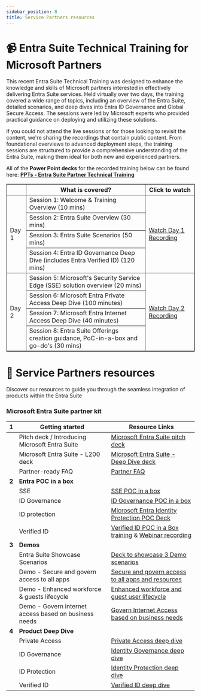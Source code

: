 ```yaml
---
sidebar_position: 8
title: Service Partners resources
---
```


# 📹 Entra Suite Technical Training for Microsoft Partners

This recent Entra Suite Technical Training was designed to enhance the knowledge and skills of Microsoft partners interested in effectively delivering Entra Suite services. Held virtually over two days, the training covered a wide range of topics, including an overview of the Entra Suite, detailed scenarios, and deep dives into Entra ID Governance and Global Secure Access. The sessions were led by Microsoft experts who provided practical guidance on deploying and utilizing these solutions.

If you could not attend the live sessions or for those looking to revisit the content, we're sharing the recordings that contain public content. From foundational overviews to advanced deployment steps, the training sessions are structured to provide a comprehensive understanding of the Entra Suite, making them ideal for both new and experienced partners.


All of the **Power Point decks** for the recorded training below can be found here: **[PPTs - Entra Suite Partner Technical Training](https://livesend.microsoft.com/i/5MXuLrGEvgEn4I___qPLUSSIGNmxcu5K8___AywrC9RUFPIJwzwNT0qSLLEB4___Ai1lMaWG80P4TMGGVImthkANsmueA1dWB6bS0dPLUSSIGNlnal0DAE8ujNtfpMPnyyJJUqyQS4viR6A1___4Fa)** 



<table border="1">
  <tr>
    <th></th>
    <th>What is covered?</th>
    <th>Click to watch</th>
  </tr>
  <tr>
    <td rowspan="4">Day 1</td>
    <td>Session 1: Welcome & Training Overview (10 mins)</td>
    <td rowspan="4"><a href="https://aka.ms/EntraSuitePartnerTechnicalTrainingDay1">Watch Day 1 Recording</a></td>
  </tr>
  <tr>
    <td>Session 2: Entra Suite Overview (30 mins)</td>
  </tr>
  <tr>
    <td>Session 3: Entra Suite Scenarios (50 mins)</td>
  </tr>
  <tr>
    <td>Session 4: Entra ID Governance Deep Dive (includes Entra Verified ID) (120 mins)</td>
  </tr>
  <tr>
    <td rowspan="4">Day 2</td>
    <td>Session 5: Microsoft's Security Service Edge (SSE) solution overview (20 mins)</td>
    <td rowspan="4"><a href="https://aka.ms/EntraSuitePartnerTechnicalTrainingDay2">Watch Day 2 Recording</a></td>
  </tr>
  <tr>
    <td>Session 6: Microsoft Entra Private Access Deep Dive (100 minutes)</td>
  </tr>
  <tr>
    <td>Session 7: Microsoft Entra Internet Access Deep Dive (40 minutes)</td>
  </tr>
  <tr>
    <td>Session 8: Entra Suite Offerings creation guidance, PoC-in-a-box and go-do's (30 mins)</td>
  </tr>
</table>


# 🤝 Service Partners resources

Discover our resources to guide you through the seamless integration of products within the Entra Suite

### Microsoft Entra Suite partner kit

| **1** | **Getting started**                        | **Resource Links** |
|---|------------------------------------------------|--------------------|
|   | Pitch deck / Introducing Microsoft Entra Suite | [Microsoft Entra Suite pitch deck](https://livesend.microsoft.com/i/H2hvHYolpt9tohTvCXlMsc___ICFSohdoskrRXvkV5N5xyrbr9ostp1wSRSnwJZascvN481C___P86RyEkT6eH6QhPLUSSIGNyxIhlKVpJyNE7Tm4vaxT7jHVPLUSSIGNbnjIaQJzgecLUSrv___)   |
|   | Microsoft Entra Suite - L200 deck              | [Microsoft Entra Suite - Deep Dive deck](https://livesend.microsoft.com/i/H2hvHYolpt9tohTvCXlMsc___ICFSohdoskrRXvkV5N5wFsPBqBewI25fQ64hIEVQ1YxtqbZ___POTXG9Cr9HI58HXtwzl___lckpPI46ntO___g9J59ldfgx30MVX52yYPiUBSl)   |
|   | Partner-ready FAQ                              |  [Partner FAQ](https://livesend.microsoft.com/i/H2hvHYolpt9tohTvCXlMsc___ICFSohdoskrRXvkV5N5yKbwyauBfKIcVZ___IPLUSSIGNUjG95C___isWRetDXl6k7AMKObSl3UX8en77igRHuenqU0nkMCkKO2f0SjfW07yYLL0dJ5Q)       |
| **2** | **Entra POC in a box**                     |                |
|   | SSE                                            | [SSE POC in a box](https://microsoft.github.io/GlobalSecureAccess/)                              |
|   | ID Governance                                  | [ID Governance POC in a box](https://microsoft.github.io/EntraIDGovernance-Training/)                             |
|   | ID protection                                  | [Microsoft Entra Identity Protection POC Deck](../Assets/Entra_Suite_Microsoft_Identity_Protection_POC_in_a_Box.pptx)              |
|   | Verified ID                                    | [Verified ID POC in a Box training](../Assets/Entra_VID_PoC_box_April%202025_External_Training.pptx) & [Webinar recording](https://www.linkedin.com/events/7307805628092100609/comments/)            |
| **3** | **Demos**                                  |                |
|   | Entra Suite Showcase Scenarios                 | [Deck to showcase 3 Demo scenarios](https://livesend.microsoft.com/i/5MXuLrGEvgEn4I___qPLUSSIGNmxcu5K8___AywrC9RUFPIJwzwNT3gxfGtfWaHVOeY___wPSfqHEN4cFkI0DN2gAwa4eM30D___vbeBpulnuVlQXwqRW6LsBiVnJNWc7L7bFKb8l8ZCE8R)         |
|   | Demo - Secure and govern access to all apps    | [Secure and govern access to all apps and resources](https://aka.ms/EntraSuiteDemo1)               |
|   | Demo - Enhanced workforce & guests lifecycle   | [Enhanced workforce and guest user lifecycle](https://aka.ms/EntraSuiteDemo2)               |
|   | Demo - Govern internet access based on business needs    | [Govern Internet Access based on business needs](https://aka.ms/EntraSuiteDemo3)               |
| **4** | **Product Deep Dive**                      |                |
|   | Private Access                                 | [Private Access deep dive](https://livesend.microsoft.com/i/H2hvHYolpt9tohTvCXlMsc___ICFSohdoskrRXvkV5N5zM1O5ALJDaZbQtCaLbEkogpKyAGr0tg4kz27MAUW4JBLFYlyOo45nAAABHhsvx6ycpkq4jwVbBOIJ4d3TPLUSSIGNJ9Sj)         | 
|   | ID Governance                                  | [Identity Governance deep dive](https://livesend.microsoft.com/i/H2hvHYolpt9tohTvCXlMsc___ICFSohdoskrRXvkV5N5y7yZM___bEjazfIPLUSSIGN4___VAJC6zPdRS3FPLUSSIGN1lQNrt0FPLMW2G___iWd8vXbBWDViDPLUSSIGNNy5FkOkfJ8EdMxpl1w2VOUwmHXm5)                |
|   | ID Protection                                  |   [Identity Protection deep dive](https://learn.microsoft.com/en-us/entra/id-protection/overview-identity-protection)              |
|   | Verified ID                                 |   [Verified ID deep dive](https://livesend.microsoft.com/i/tRmxS1jiNEUTSbmDCfUoBkf8fEUmCbSkcSKYu2J144kFmk8ZonVMjAMDrSoz0gmaVOZvE1EMmQ___nXnxC6mwkgGtFELaHW9CVVtBD5z39DYPLUSSIGNrVPLUSSIGNRUo2TQU2vZtxDx0UCG)              |
